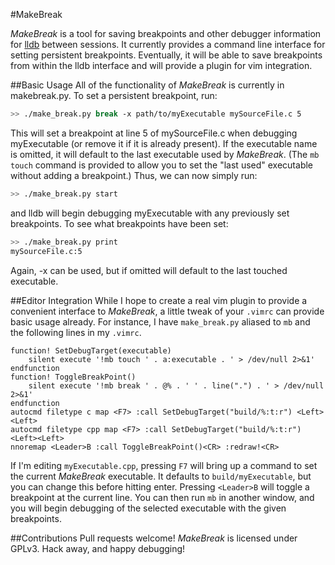 #MakeBreak

*MakeBreak* is a tool for saving breakpoints and other debugger information for
[lldb](https://lldb.llvm.org/) between sessions. It currently provides a
command line interface for setting persistent breakpoints. Eventually, it will
be able to save breakpoints from within the lldb interface and will provide a
plugin for vim integration.

##Basic Usage
All of the functionality of *MakeBreak* is currently in makebreak.py. To set a
persistent breakpoint, run:

```bash
>> ./make_break.py break -x path/to/myExecutable mySourceFile.c 5
```
This will set a breakpoint at line 5 of mySourceFile.c when debugging
myExecutable (or remove it if it is already present). If the executable name is
omitted, it will default to the last executable used by *MakeBreak*. (The `mb
touch` command is provided to allow you to set the "last used" executable
without adding a breakpoint.) Thus, we can now simply run:

```bash
>> ./make_break.py start
```

and lldb will begin debugging myExecutable with any previously set breakpoints.
To see what breakpoints have been set:

```bash
>> ./make_break.py print
mySourceFile.c:5
```

Again, -x can be used, but if omitted will default to the last touched
executable.

##Editor Integration
While I hope to create a real vim plugin to provide a convenient interface to
*MakeBreak*, a little tweak of your `.vimrc` can provide basic usage already.
For instance, I have `make_break.py` aliased to `mb` and the following lines in
my `.vimrc`.

```vim
function! SetDebugTarget(executable)
    silent execute '!mb touch ' . a:executable . ' > /dev/null 2>&1'
endfunction
function! ToggleBreakPoint()
    silent execute '!mb break ' . @% . ' ' . line(".") . ' > /dev/null 2>&1'
endfunction
autocmd filetype c map <F7> :call SetDebugTarget("build/%:t:r") <Left><Left>
autocmd filetype cpp map <F7> :call SetDebugTarget("build/%:t:r")<Left><Left>
nnoremap <Leader>B :call ToggleBreakPoint()<CR> :redraw!<CR>
```

If I'm editing `myExecutable.cpp`, pressing `F7` will bring up a command to set
the current *MakeBreak* executable. It defaults to `build/myExecutable`, but
you can change this before hitting enter. Pressing `<Leader>B` will toggle a
breakpoint at the current line. You can then run `mb` in another window, and
you will begin debugging of the selected executable with the given breakpoints.

##Contributions
Pull requests welcome! *MakeBreak* is licensed under GPLv3. Hack away, and
happy debugging!
